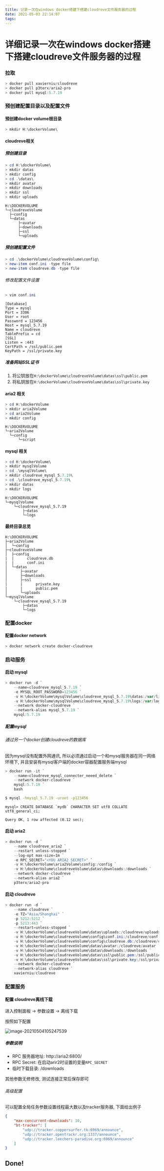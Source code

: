 ```yaml
---
title: 记录一次在windows docker搭建下搭建cloudreve文件服务器的过程
date: 2021-05-03 22:14:07
tags:
---
```


# 详细记录一次在windows docker搭建下搭建cloudreve文件服务器的过程

### 拉取

```powershell
> docker pull xavierniu/cloudreve
> docker pull p3terx/aria2-pro
> docker pull mysql:5.7.19
```

### 预创建配置目录以及配置文件

#### 预创建docker volume根目录

```powershell
> mkdir H:\dockerVolume\
```

#### cloudreve相关

##### 预创建目录

```powershell
> cd H:\dockerVolume\
> mkdir datas
> mkdir config
> cd .\datas\
> mkdir avatar
> mkdir downloads
> mkdir ssl
> mkdir uploads
```

```
H:\DOCKERVOLUME
└─cloudreveVolume
  ├─config
  └─datas
      ├─avatar
      ├─downloads
      ├─ssl
      └─uploads
```

##### 预创建配置文件

```powershell
> cd .\dockerVolume\cloudreveVolume\config\
> new-item conf.ini -type file
> new-item cloudreve.db -type file
```

###### 修改配置文件设置

```powershell
> vim conf.ini
```

```
[Database]
Type = mysql
Port = 3306
User = root
Password = 123456
Host = mysql_5.7.19
Name = cloudreve
TablePrefix = cd
[SSL]
Listen = :443
CertPath = /ssl/public.pem
KeyPath = /ssl/private.key
```

##### 准备网站SSL证书

1. 将公钥放在`H:\dockerVolume\cloudreveVolume\datas\ssl\public.pem`
2. 将私钥放在`H:\dockerVolume\cloudreveVolume\datas\ssl\private.key`

#### aria2 相关

```powershell
> cd H:\dockerVolume
> mkdir aria2Volume
> cd aria2Volume
> mkdir config
```

```
H:\DOCKERVOLUME
└─aria2Volume
  └─config
      └─script
```

#### mysql 相关

```powershell
> cd H:\dockerVolume\
> mkdir mysqlVolume
> cd .\mysqlVolume\
> mkdir cloudreve_mysql_5.7.19\
> cd .\cloudreve_mysql_5.7.19\
> mkdir datas
> mkdir logs
```

```
H:\DOCKERVOLUME
└─mysqlVolume
    └─cloudreve_mysql_5.7.19
        ├─datas
        └─logs
```

#### 最终目录总览

```
H:\DOCKERVOLUME
├─aria2Volume
│  └─config
├─cloudreveVolume
│  ├─config
|  |      cloudreve.db
|  |      conf.ini
│  └─datas
│      ├─avatar
│      ├─downloads
│      ├─ssl
|      |      private.key
|      |      public.pem
│      └─uploads
└─mysqlVolume
    └─cloudreve_mysql_5.7.19
        ├─datas
        └─logs
```



### 配置docker

#### 配置docker network

```powershell
> docker network create docker-cloudreve
```

### 启动服务

#### 启动 mysql

```powershell
> docker run -d `
    --name=cloudreve_mysql_5.7.19 `
    -e MYSQL_ROOT_PASSWORD=123456 `
    -v H:\dockerVolume\mysqlVolume\cloudreve_mysql_5.7.19\datas:/var/lib/mysql `
    -v H:\dockerVolume\mysqlVolume\cloudreve_mysql_5.7.19\logs:/var/log/mysql `
    --network docker-cloudreve `
    --network-alias mysql_5.7.19 `
    mysql:5.7.19
```

##### 配置mysql

###### 通过另一个docker创建cloudreve的数据库

因为mysql没有配置外网通讯, 所以必须通过启动一个和mysql服务器在同一网络环境下, 并且安装有mysql客户端的docker容器配置服务端mysql

```powershell
> docker run -it `
    --name=cloudreve_mysql_connecter_neeed_delete `
    --network docker-cloudreve `
    mysql:5.7.19 `
    bash
```

```bash
$ mysql -hmysql_5.7.19 -uroot -p123456
```

```mysql
mysql> CREATE DATABASE `mydb` CHARACTER SET utf8 COLLATE utf8_general_ci;
```

```
Query OK, 1 row affected (0.12 sec);
```

#### 启动 aria2

```powershell
> docker run -d `
    --name cloudreve_aria2 `
    --restart unless-stopped `
    --log-opt max-size=1m `
    -e RPC_SECRET="<YOU ARIA2 SECRET>" `
    -v H:\dockerVolume\aria2Volume\config:/config `
    -v H:\dockerVolume\cloudreveVolume\datas\downloads:/downloads `
    --network docker-cloudreve `
    --network-alias aria2 `
    p3terx/aria2-pro
```

#### 启动 cloudreve

```powershell
> docker run -d `
    --name cloudreve `
    -e TZ="Asia/Shanghai" `
    -p 5212:5212 `
    -p 5213:443 `
    --restart=unless-stopped `
    -v H:\dockerVolume\cloudreveVolume\datas\uploads:/cloudreve/uploads `
    -v H:\dockerVolume\cloudreveVolume\config\conf.ini:/cloudreve/conf.ini `
    -v H:\dockerVolume\cloudreveVolume\config\cloudreve.db:/cloudreve/cloudreve.db `
    -v H:\dockerVolume\cloudreveVolume\datas\avatar:/cloudreve/avatar `
    -v H:\dockerVolume\cloudreveVolume\datas\downloads:/downloads `
    -v H:\dockerVolume\cloudreveVolume\datas\ssl\public.pem:/ssl/public.pem `
    -v H:\dockerVolume\cloudreveVolume\datas\ssl\private.key:/ssl/private.key `
    --network docker-cloudreve `
    --network-alias cloudreve `
    xavierniu/cloudreve
```

### 配置服务

#### 配置 cloudreve离线下载

进入控制面板 -> 参数设置 -> 离线下载

按照如下配置

![image-20210504105247539](https://anying-picture-universal-public-read.oss-cn-beijing.aliyuncs.com/notes-images/image-20210504105247539.png)

##### 参数说明

* RPC 服务器地址: http://aria2:6800/
* RPC Secret: 在启动arir2时设置的变量`RPC_SECRET`
* 临时下载目录: /downloads

其他参数无修修改, 测试连接正常后保存即可

###### 高级配置

可以配置全局任务参数设置线程最大数以及tracker服务器, 下面给出例子

```json
{
	"max-concurrent-downloads": 10,
	"bt-tracker": [
		"udp://tracker.coppersurfer.tk:6969/announce",
		"udp://tracker.opentrackr.org:1337/announce",
		"udp://tracker.leechers-paradise.org:6969/announce"
	]
}
```

## Done!
